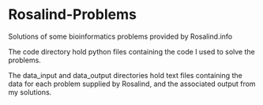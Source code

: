 # Rosalind-Problems
Solutions of some bioinformatics problems provided by Rosalind.info

The code directory hold python files containing the code I used to solve the problems.

The data_input and data_output directories hold text files containing the data for each problem supplied by Rosalind, and the associated output from my solutions.
